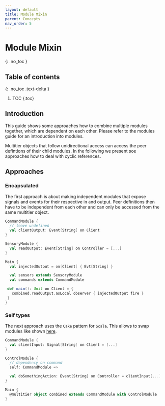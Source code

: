 ```yaml
---
layout: default
title: Module Mixin
parent: Concepts
nav_order: 5
---
```


# Module Mixin

{: .no_toc }

## Table of contents
{: .no_toc .text-delta }

1. TOC
{:toc}

## Introduction

This guide shows some approaches how to combine multiple modules together, which are dependent on each other. Please
refer to the modules guide for an introduction into modules. 

Multitier objects that follow unidirectional access can access the peer defintions of their child modules. In the 
following we present soe approaches how to deal with cyclic references.

## Approaches

### Encapsulated

The first approach is about making independent modules that expose signals and events for their respective
in and output. Peer definitions then have to be independent from each other and can only be accessed
from the same multitier object.

```scala
CommandModule {
  // leave undefined
  val clientOutput: Event[String] on Client
}

SensoryModule {
  val readOutput: Event[String] on Controller = [...]
}

Main {
  val injectedOutput = on[Client] { Evt[String] }

  val sensors extends SensoryModule
  val commands extends CommandModule

 def main(): Unit on Client = {
   combined.readOutput.asLocal observer { injectedOutput fire }
 }
}
```

### Self types

The next approach uses the `Cake` pattern for `Scala`. This allows to swap modules like shown
[here](https://stackoverflow.com/a/5172697).

```scala
CommandModule {
  val clientInput: Signal[String] on Client = [...]
}

ControlModule {
  // dependency on command
  self: CommandModule =>

  val doSomethingAction: Event[String] on Controller = clientInput[...]
}

Main {
  @multitier object combined extends CommandModule with ControlModule
}
```
